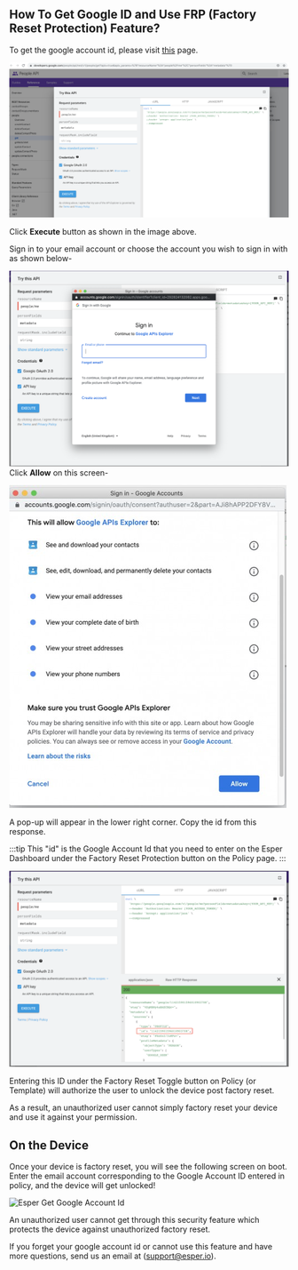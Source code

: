 ## How To Get Google ID and Use FRP (Factory Reset Protection) Feature?

To get the google account id, please visit [this](https://developers.google.com/people/api/rest/v1/people/get?apix=true&apix_params=%7B%22resourceName%22%3A%22people%2Fme%22%2C%22personFields%22%3A%22metadata%22%7D) page.

![Esper Get Google Account Id](./images/frp/1-googleaccountid.png)

Click **Execute** button as shown in the image above.

Sign in to your email account or choose the account you wish to sign in with as shown below-

![Esper Get Google Account Id](./images/frp/2-googleaccountid.png)
Click **Allow** on this screen-

![Esper Get Google Account Id](./images/frp/3-googleaccountid.png)

A pop-up will appear in the lower right corner. Copy the id from this response.

:::tip
This "id" is the Google Account Id that you need to enter on the Esper Dashboard under the Factory Reset Protection button on the Policy page.
:::

![Esper Get Google Account Id](./images/frp/4-googleaccountid.png)

Entering this ID under the Factory Reset Toggle button on Policy (or Template) will authorize the user to unlock the device post factory reset.

As a result, an unauthorized user cannot simply factory reset your device and use it against your permission.

## On the Device

Once your device is factory reset, you will see the following screen on boot. Enter the email account corresponding to the Google Account ID entered in policy, and the device will get unlocked!

![Esper Get Google Account Id](./images/frp/5-factoryresetdevice.png)

An unauthorized user cannot get through this security feature which protects the device against unauthorized factory reset.

If you forget your google account id or cannot use this feature and have more questions, send us an email at ([support@esper.io](mailto:support@esper.io)). 